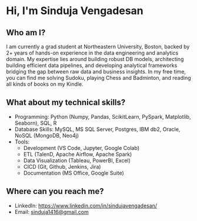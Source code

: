 # Hi, I'm Sinduja Vengadesan

## Who am I? 
I am currently a grad student at Northeastern University, Boston, backed by 2+ years of hands-on experience in the data engineering and analytics domain. My expertise lies around building robust DB models, architecting building efficient data pipelines, and developing analytical frameworks bridging the gap between raw data and business insights. In my free time, you can find me solving Sudoku, playing Chess and Badminton, and reading all kinds of books on my Kindle. 

## What about my technical skills? 
- Programming: Python (Numpy, Pandas, ScikitLearn, PySpark, Matplotlib, Seaborn), SQL, R
- Database Skills: MySQL, MS SQL Server, Postgres, IBM db2, Oracle, NoSQL (MongoDB, Neo4j) 
- Tools:
  - Development (VS Code, Jupyter, Google Colab)
  - ETL (TalenD, Apache Airflow, Apache Spark)
  - Data Visualization (Tableau, PowerBI, Excel)
  - CICD (Git, Github, Jenkins, Jira)
  - Documentation (MS Office, Google Suite)

## Where can you reach me? 
- LinkedIn: https://www.linkedin.com/in/sindujavengadesan/
- Email: sinduja1416@gmail.com
